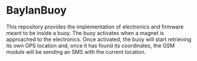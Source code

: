 # BaylanBuoy
This repository provides the implementation of electronics and firmware meant to be inside a buoy. The buoy activates when a magnet is approached to the electronics. Once activated, the buoy will start retrieving its own GPS location and, once it has found its coordinates, the GSM module will be sending an SMS with the current location.
